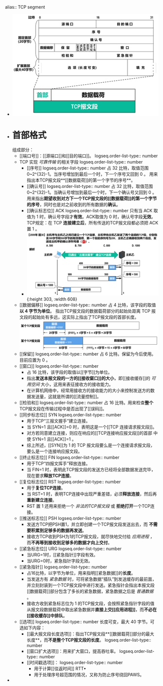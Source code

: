 alias:: TCP segment

- ![image.png](../assets/image_1698233876048_0.png)
- # 首部格式
  组成部分：
	- [[端口号]]：[[源端口]]和[[目的端口]]。
	  logseq.order-list-type:: number
	- TCP 实现 *可靠传输* 的相关字段
	  logseq.order-list-type:: number
		- [[序号]]
		  logseq.order-list-type:: number
		  占 32 比特，取值范围 0~2^{32}-1。当序号增加到最后一个时，下一个序号又回到 0 。
		  用来指出本TCP报文段**[[数据载荷]]的第一个字节的序号**。
		- [[确认号]]
		  logseq.order-list-type:: number
		  占 32 比特，取值范围 0~2^{32}-1。当确认号增加到最后一个时，下一个确认号又回到 0 。
		  用来指出**期望收到对方下一个TCP报文段的[[数据载荷]]的第一个字节的序号**，同时也是对之前收到的所有数据的**确认**。
		- [[确认标志位]] ACK 
		  logseq.order-list-type:: number
		  只有当 ACK 取值为 1 时，确认号字段才**有效**。ACK取值为 0 时，确认号字段**无效**。
		  TCP规定：在 TCP **连接建立后**，所有传送的TCP报文段都必须把 ACK 置 1 。
		- ![image.png](../assets/image_1698240537963_0.png){:height 303, :width 608}
	- [[数据偏移]]
	  logseq.order-list-type:: number
	  占 4 比特，该字段的取值**以 4 字节为单位**。
	  指出TCP报文段的数据载荷部分的起始处距离 TCP 报文段的起始处有多远，这实际上指出了TCP报文段的首部长度。
	  ![image.png](../assets/image_1698241533392_0.png)
	- [[保留]]
	  logseq.order-list-type:: number
	  占 6 比特。保留为今后使用。目前应置为 0 。
	- [[窗口]]
	  logseq.order-list-type:: number
		- 占 16 比特，该字段的取值以[[字节]]为单位。
		- 指出**发送本报文段的一方的[[接收窗口]]的大小**，即[[接收缓存]]的 *可用空间* 大小，这用来表征接收方的接收能力。
		- 在计算机网络中，经常用接收方的接收能力的大小来控制发送方的数据发送量，这就是所谓的[[流量控制]]。
	- [[检验和]]
	  logseq.order-list-type:: number
	  占 16 比特。用来检查**整个**TCP报文段在传输过程中是否出现了[[误码]]。
	- [[同步标志位]] SYN
	  logseq.order-list-type:: number
		- 用于TCP“三报文握手”建立连接。
		- 当 SYN=1 且[[ACK]]=0 时，表明这是一个[[TCP 连接请求报文段]]。
		- 对方若同意建立连接，则应在响应的[[TCP连接响应报文段]]的首部
		  中使 SYN=1 且[[ACK]]=1 。
		- 综上所述，[[SYN]]为 1 的 TCP 报文段要么是一个连接请求报文段，要么是一个连接响应报文段。
	- [[终止标志位]] FIN
	  logseq.order-list-type:: number
		- 用于TCP“四报文挥手”释放连接。
		- 当 FIN=1 时，表明此TCP报文段的发送方已经将全部数据发送完毕，现在要求**释放TCP连接**。
	- [[复位标志位]] RST
	  logseq.order-list-type:: number
		- 用于**复位TCP连接**。
		- 当 RST=1 时，表明TCP连接中出现严重差错，必须**释放连接**，然后再**重新建立连接**。
		- RST 置 1 还用来拒绝一个 *非法的TCP报文段* 或 **拒绝打开**一个TCP连接。
	- [[推送标志位]] PSH
	  logseq.order-list-type:: number
		- 发送方TCP把PSH置1，并立即创建一个TCP报文段发送出去，而
		  **不需要积累到足够多的数据再发送**。
		- 接收方TCP收到PSH为1的TCP报文段，就尽快地交付给 *应用进程* ，
		  而**不再等到接收到足够多的数据才向上交付**。
	- [[紧急标志位]] URG
	  logseq.order-list-type:: number
		- 当URG=1时，[[紧急指针]]字段有效。
		- 当URG=0时，紧急指针字段无效。
	- [[紧急指针]]
	  logseq.order-list-type:: number
		- 占16比特，以字节为单位，用来指明[[紧急数据]]的**长度**。
		- 当发送方有 *紧急数据* 时，可将紧急数据“插队”到发送缓存的最前面，并立刻封装到一个TCP报文段中进行发送。紧急指针会指出本报文段[[数据载荷]]部分包含了多长的紧急数据，紧急数据之后是 *普通数据* 。
		- 接收方收到紧急标志位为 1 的TCP报文段，会按照紧急指针字段的值从报文段数据载荷中取出紧急数据并**直接上交[[应用进程]]**，而**不必在[[接收缓存]]中排队**。
	- [[选项]]
	  logseq.order-list-type:: number
	  长度可变，最大 40 字节。可选如下内容：
		- [[最大报文段长度选项]]：指出TCP报文段**[[数据载荷]]部分的最大长度**，而**不是整个TCP报文段的长度**。
		  logseq.order-list-type:: number
		- [[窗口扩大选项]]：用来扩大窗口，提高吞吐率。
		  logseq.order-list-type:: number
		- [[时间戳选项]]：
		  logseq.order-list-type:: number
			- 用于计算[[往返时间]] RTT•
			- 用于处理序号超范围的情况，又称为防止序号绕回PAWS。
-